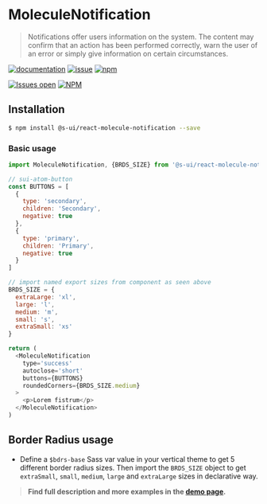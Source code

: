 # MoleculeNotification

> Notifications offer users information on the system. The content may confirm that an action has been performed correctly, warn the user of an error or simply give information on certain circumstances.

[![documentation](https://img.shields.io/badge/read%20the%20doc-black?logo=readthedocs)](https://sui-components.vercel.app/workbench/molecule/notification/)
[![issue](https://img.shields.io/badge/report%20a%20bug-black?logo=openbugbounty&logoColor=red)](https://github.com/SUI-Components/sui-components/issues/new?&projects=4&template=bug-report.yml&assignees=&template=report-a-bug.yml&title=🪲+&labels=bug,component,molecule,notification)
[![npm](https://img.shields.io/npm/dt/%40s-ui/react-molecule-notification?logo=npm&labelColor=black)](https://www.npmjs.com/package/@s-ui/react-molecule-notification)

[![Issues open](https://img.shields.io/github/issues-search/SUI-Components/sui-components?query=is%3Aopen%20label%3Acomponent%20label%3Anotification&logo=openbugbounty&logoColor=red&label=issues%20open&color=red)](https://github.com/SUI-Components/sui-components/issues?q=is%3Aopen+label%3Acomponent+label%3Anotification)
[![NPM](https://img.shields.io/npm/l/%40s-ui%2Freact-molecule-notification)](https://github.com/SUI-Components/sui-components/blob/main/components/molecule/notification/LICENSE.md)

## Installation

```sh
$ npm install @s-ui/react-molecule-notification --save
```

### Basic usage
```js
import MoleculeNotification, {BRDS_SIZE} from '@s-ui/react-molecule-notification'

// sui-atom-button
const BUTTONS = [
  {
    type: 'secondary',
    children: 'Secondary',
    negative: true
  },
  {
    type: 'primary',
    children: 'Primary',
    negative: true
  }
]

// import named export sizes from component as seen above
BRDS_SIZE = {
  extraLarge: 'xl',
  large: 'l',
  medium: 'm',
  small: 's',
  extraSmall: 'xs'
}

return (
  <MoleculeNotification
    type='success'
    autoclose='short'
    buttons={BUTTONS}
    roundedCorners={BRDS_SIZE.medium}
  >
    <p>Lorem fistrum</p>
  </MoleculeNotification>
)
```

## Border Radius usage
- Define a `$bdrs-base` Sass var value in your vertical theme to get 5 different border radius sizes. Then import the `BRDS_SIZE` object to get `extraSmall`, `small`, `medium`, `large` and `extraLarge` sizes in declarative way.


> **Find full description and more examples in the [demo page](https://sui-components.now.sh/workbench/molecule/notification).**